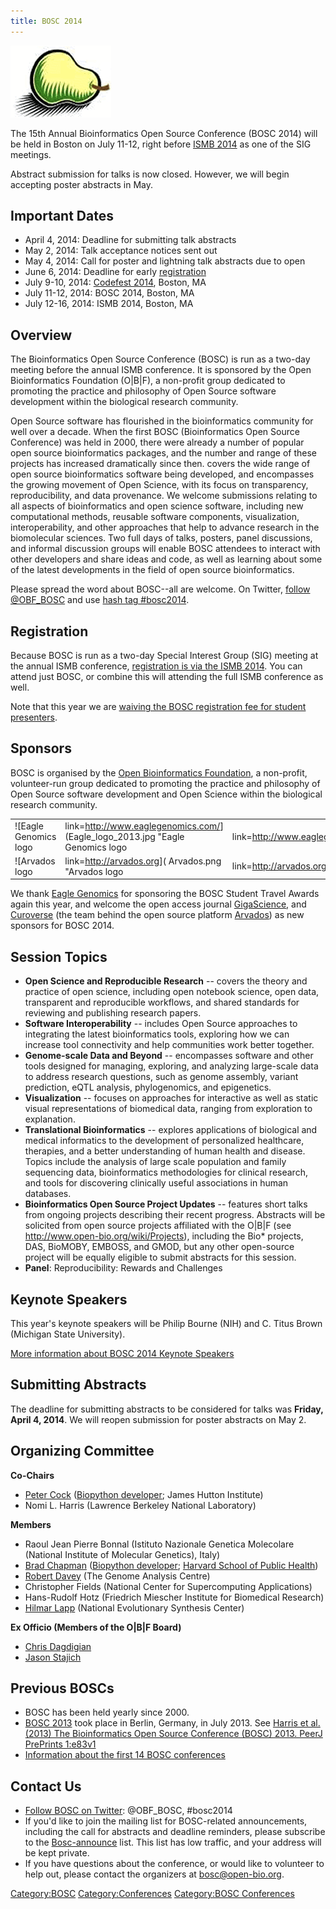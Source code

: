 ```yaml
---
title: BOSC 2014
---
```


![The Bosc Pear](Pear.png "The Bosc Pear")

The 15th Annual Bioinformatics Open Source Conference (BOSC 2014) will
be held in Boston on July 11-12, right before [ISMB
2014](https://www.iscb.org/ismb2014) as one of the SIG meetings.

Abstract submission for talks is now closed. However, we will begin
accepting poster abstracts in May.

Important Dates
---------------

-   April 4, 2014: Deadline for submitting talk abstracts
-   May 2, 2014: Talk acceptance notices sent out
-   May 4, 2014: Call for poster and lightning talk abstracts due to
    open
-   June 6, 2014: Deadline for early
    [registration](https://www.iscb.org/ismb2014-registration)
-   July 9-10, 2014: [Codefest 2014](Codefest_2014 "wikilink"), Boston,
    MA
-   July 11-12, 2014: BOSC 2014, Boston, MA
-   July 12-16, 2014: ISMB 2014, Boston, MA

Overview
--------

The Bioinformatics Open Source Conference (BOSC) is run as a two-day
meeting before the annual ISMB conference. It is sponsored by the Open
Bioinformatics Foundation (O|B|F), a non-profit group dedicated to
promoting the practice and philosophy of Open Source software
development within the biological research community.

Open Source software has flourished in the bioinformatics community for
well over a decade. When the first BOSC (Bioinformatics Open Source
Conference) was held in 2000, there were already a number of popular
open source bioinformatics packages, and the number and range of these
projects has increased dramatically since then. covers the wide range of
open source bioinformatics software being developed, and encompasses the
growing movement of Open Science, with its focus on transparency,
reproducibility, and data provenance. We welcome submissions relating to
all aspects of bioinformatics and open science software, including new
computational methods, reusable software components, visualization,
interoperability, and other approaches that help to advance research in
the biomolecular sciences. Two full days of talks, posters, panel
discussions, and informal discussion groups will enable BOSC attendees
to interact with other developers and share ideas and code, as well as
learning about some of the latest developments in the field of open
source bioinformatics.

Please spread the word about BOSC--all are welcome. On Twitter, [follow
@OBF\_BOSC](https://twitter.com/OBF_BOSC) and use [hash tag
\#bosc2014](https://twitter.com/search?q=%23BOSC2014).

Registration
------------

Because BOSC is run as a two-day Special Interest Group (SIG) meeting at
the annual ISMB conference, [registration is via the ISMB
2014](https://www.iscb.org/ismb2014-registration). You can attend just
BOSC, or combine this will attending the full ISMB conference as well.

Note that this year we are [waiving the BOSC registration fee for
student
presenters](http://news.open-bio.org/news/2014/03/free-student-presenters-bosc-2014/).

Sponsors
--------

BOSC is organised by the [Open Bioinformatics
Foundation](Main_Page "wikilink"), a non-profit, volunteer-run group
dedicated to promoting the practice and philosophy of Open Source
software development and Open Science within the biological research
community.

|                                                                                                                                           |              |                                                                                                                                    |          |                                                                                                         |
|-------------------------------------------------------------------------------------------------------------------------------------------|--------------|------------------------------------------------------------------------------------------------------------------------------------|----------|---------------------------------------------------------------------------------------------------------|
| ![Eagle Genomics logo|link=<http://www.eaglegenomics.com/>](Eagle_logo_2013.jpg "Eagle Genomics logo|link=http://www.eaglegenomics.com/") |              | ![GigaScieece|link=<http://www.gigasciencejournal.com/>](gigascience-07.png "GigaScieece|link=http://www.gigasciencejournal.com/") |          | ![Curoverse logo|link=<http://curoverse.com>](Curoverse.png "Curoverse logo|link=http://curoverse.com") |
| ![Arvados logo|link=<http://arvados.org>]( Arvados.png "Arvados logo|link=http://arvados.org")                                            |

We thank [Eagle Genomics](http://www.eaglegenomics.com/) for sponsoring
the BOSC Student Travel Awards again this year, and welcome the open
access journal [GigaScience](http://www.gigasciencejournal.com/), and
[Curoverse](http://curoverse.com) (the team behind the open source
platform [Arvados](http://arvados.org)) as new sponsors for BOSC 2014.

Session Topics
--------------

-   **Open Science and Reproducible Research** -- covers the theory and
    practice of open science, including open notebook science, open
    data, transparent and reproducible workflows, and shared standards
    for reviewing and publishing research papers.
-   **Software Interoperability** -- includes Open Source approaches to
    integrating the latest bioinformatics tools, exploring how we can
    increase tool connectivity and help communities work
    better together.
-   **Genome-scale Data and Beyond** -- encompasses software and other
    tools designed for managing, exploring, and analyzing large-scale
    data to address research questions, such as genome assembly, variant
    prediction, eQTL analysis, phylogenomics, and epigenetics.
-   **Visualization** -- focuses on approaches for interactive as well
    as static visual representations of biomedical data, ranging from
    exploration to explanation.
-   **Translational Bioinformatics** -- explores applications of
    biological and medical informatics to the development of
    personalized healthcare, therapies, and a better understanding of
    human health and disease. Topics include the analysis of large scale
    population and family sequencing data, bioinformatics methodologies
    for clinical research, and tools for discovering clinically useful
    associations in human databases.
-   **Bioinformatics Open Source Project Updates** -- features short
    talks from ongoing projects describing their recent progress.
    Abstracts will be solicited from open source projects affiliated
    with the O|B|F (see <http://www.open-bio.org/wiki/Projects>),
    including the Bio\* projects, DAS, BioMOBY, EMBOSS, and GMOD, but
    any other open-source project will be equally eligible to submit
    abstracts for this session.
-   **Panel**: Reproducibility: Rewards and Challenges

Keynote Speakers
----------------

This year's keynote speakers will be Philip Bourne (NIH) and C. Titus
Brown (Michigan State University).

[More information about BOSC 2014 Keynote
Speakers](BOSC_2014_Keynote_Speakers "wikilink")

Submitting Abstracts
--------------------

The deadline for submitting abstracts to be considered for talks was
**Friday, April 4, 2014**. We will reopen submission for poster
abstracts on May 2.

Organizing Committee
--------------------

**Co-Chairs**

-   [Peter Cock](http://www.scri.ac.uk/staff/petercock) ([Biopython
    developer](http://biopython.org); James Hutton Institute)
-   Nomi L. Harris (Lawrence Berkeley National Laboratory)

**Members**

-   Raoul Jean Pierre Bonnal (Istituto Nazionale Genetica Molecolare
    (National Institute of Molecular Genetics), Italy)
-   [Brad Chapman](http://bcbio.wordpress.com) ([Biopython
    developer](http://biopython.org); [Harvard School of Public
    Health](http://compbio.sph.harvard.edu/chb/))
-   [Robert
    Davey](http://www.tgac.ac.uk/bioinformatics/sequencing-informatics/robert-davey/)
    (The Genome Analysis Centre)
-   Christopher Fields (National Center for Supercomputing Applications)
-   Hans-Rudolf Hotz (Friedrich Miescher Institute for
    Biomedical Research)
-   [Hilmar Lapp](http://www.bioperl.org/wiki/Hilmar_Lapp) (National
    Evolutionary Synthesis Center)

**Ex Officio (Members of the O|B|F Board)**

-   [Chris Dagdigian](http://www.bioperl.org/wiki/Chris_Dagdigian)
-   [Jason Stajich](http://www.bioperl.org/wiki/Jason_Stajich)

Previous BOSCs
--------------

-   BOSC has been held yearly since 2000.
-   [BOSC 2013](BOSC_2013 "wikilink") took place in Berlin, Germany, in
    July 2013. See [Harris et al. (2013) The Bioinformatics Open Source
    Conference (BOSC) 2013. PeerJ PrePrints
    1:e83v1](https://peerj.com/preprints/83/)
-   [ Information about the first 14 BOSC
    conferences](Past_BOSC_conferences "wikilink")

Contact Us
----------

-   [Follow BOSC on Twitter](https://twitter.com/OBF_BOSC): @OBF\_BOSC,
    \#bosc2014
-   If you'd like to join the mailing list for BOSC-related
    announcements, including the call for abstracts and deadline
    reminders, please subscribe to the
    [Bosc-announce](http://lists.open-bio.org/mailman/listinfo/bosc-announce) list.
    This list has low traffic, and your address will be kept private.
-   If you have questions about the conference, or would like to
    volunteer to help out, please contact the organizers at
    <bosc@open-bio.org>.

<Category:BOSC> <Category:Conferences> [Category:BOSC
Conferences](Category:BOSC_Conferences "wikilink")
